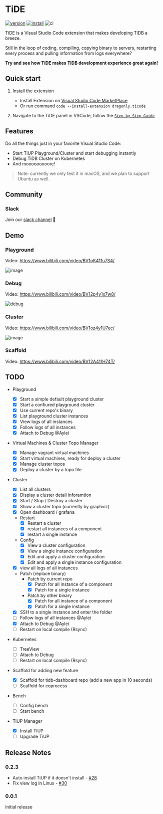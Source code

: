 # TiDE

[![version](https://vsmarketplacebadge.apphb.com/version/dragonly.ticode.svg)](https://marketplace.visualstudio.com/items?itemName=dragonly.ticode)
[![install](https://vsmarketplacebadge.apphb.com/installs-short/dragonly.ticode.svg)](https://marketplace.visualstudio.com/items?itemName=dragonly.ticode)
![ci](https://github.com/dragonly/ticode/workflows/ci/badge.svg)

TiDE is a Visual Studio Code extension that makes developing TiDB a breeze.

Still in the loop of coding, compiling, copying binary to servers, restarting every process and pulling information from logs everywhere?

**Try and see how TiDE makes TiDB development experience great again!**

## Quick start

1. Install the extension

   - Install Extension on [Visual Studio Code MarketPlace](https://marketplace.visualstudio.com/items?itemName=dragonly.ticode)
   - Or run command `code --install-extension dragonly.ticode`

1. Navigate to the TiDE panel in VSCode, follow the [`Step by Step Guide`](./doc/guide.md)

## Features

Do all the things just in your favorite Visual Studio Code:

- Start TiUP Playground/Cluster and start debugging instantly
- Debug TiDB Cluster on Kubernetes
- And mooooooooore!

> Note: currently we only test it in macOS, and we plan to support Ubuntu as well.

## Community

### Slack

Join our [slack channel](https://slack.tidb.io/invite?team=tidb-community&channel=tide&ref=website) 🥳

## Demo

### Playground

Video: https://www.bilibili.com/video/BV1pK411u7S4/

![image](https://user-images.githubusercontent.com/1284531/104793321-f7fe6c80-57dc-11eb-8b51-a25a6690d87a.png)

### Debug

Video: https://www.bilibili.com/video/BV12p4y1x7w8/

![debug](https://user-images.githubusercontent.com/18556593/104743603-d70b2c80-5786-11eb-988b-8f8c3f2daeae.gif)

### Cluster

Video: https://www.bilibili.com/video/BV1oz4y1U7ec/

![image](https://user-images.githubusercontent.com/1284531/104792552-b7e9ba80-57d9-11eb-907c-1d0cfbc6d72d.png)

### Scaffold

Video: https://www.bilibili.com/video/BV12A411H74T/

## TODO

- Playground

  - [x] Start a simple default playground cluster
  - [x] Start a confiured playground cluster
  - [x] Use current repo's binary
  - [x] List playground cluster instances
  - [x] View logs of all instances
  - [x] Follow logs of all instances
  - [x] Attach to Debug @Aylei

- Virtual Machines & Cluster Topo Manager

  - [x] Manage vagrant virtual machines
  - [x] Start virtual machines, ready for deploy a cluster
  - [x] Manage cluster topos
  - [x] Deploy a cluster by a topo file

- Cluster

  - [x] List all clusters
  - [x] Display a cluster detail inforamtion
  - [x] Start / Stop / Destroy a cluster
  - [x] Show a cluster topo (currently by graphviz)
  - [x] Open dashboard / grafana
  - Restart
    - [x] Restart a cluster
    - [x] restart all instances of a component
    - [x] restart a single instance
  - Config
    - [x] View a cluster configuration
    - [x] View a single instance configuration
    - [x] Edit and apply a cluster configuration
    - [x] Edit and apply a single instance configuration
  - [x] view all logs of all instances
  - Patch (replace binary)
    - Patch by current repo
      - [x] Patch for all instance of a component
      - [x] Patch for a single instance
    - Patch by other binary
      - [x] Patch for all instance of a component
      - [x] Patch for a single instance
  - [x] SSH to a single instance and enter the folder
  - [ ] Follow logs of all instances @Aylei
  - [x] Attach to Debug @Aylei
  - [ ] Restart on local compile (Rsync)

- Kubernetes

  - [ ] TreeView
  - [ ] Attach to Debug
  - [ ] Restart on local compile (Rsync)

- Scaffold for adding new feature

  - [x] Scaffold for tidb-dashboard repo (add a new app in 10 seconds)
  - [ ] Scaffold for coprocess

- Bench

  - [ ] Config bench
  - [ ] Start bench

- TiUP Manager

  - [x] Install TiUP
  - [ ] Upgrade TiUP

## Release Notes

### 0.2.3

- Auto install TiUP if it doesn't install - [#28](https://github.com/dragonly/ticode/pull/28)
- Fix view log in Linux - [#30](https://github.com/dragonly/ticode/pull/30)

### 0.0.1

Initial release
